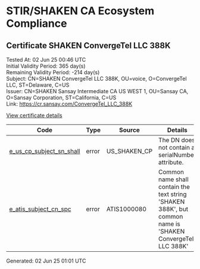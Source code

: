 # STIR/SHAKEN CA Ecosystem Compliance

## Certificate SHAKEN ConvergeTel LLC 388K

Tested At: 02 Jun 25 00:46 UTC\
Initial Validity Period: 365 day(s)\
Remaining Validity Period: -214 day(s)\
Subject: CN=SHAKEN ConvergeTel LLC 388K, OU=voice, O=ConvergeTel LLC, ST=Delaware, C=US\
Issuer: CN=SHAKEN Sansay Intermediate CA US WEST 1, OU=Sansay CA, O=Sansay Corporation, ST=California, C=US\
Link: https://cr.sansay.com/ConvergeTel_LLC_388K

[View certificate details](https://x509.io/?cert=MIIC0zCCAnqgAwIBAgIUQpx8cHEeOCDwuOHerm%2FzJiJkhd4wCgYIKoZIzj0EAwIwgYUxCzAJBgNVBAYTAlVTMRMwEQYDVQQIDApDYWxpZm9ybmlhMRswGQYDVQQKDBJTYW5zYXkgQ29ycG9yYXRpb24xEjAQBgNVBAsMCVNhbnNheSBDQTEwMC4GA1UEAwwnU0hBS0VOIFNhbnNheSBJbnRlcm1lZGlhdGUgQ0EgVVMgV0VTVCAxMB4XDTIzMTAzMTE2MjM0MFoXDTI0MTAzMDE2MjM0MFowcDELMAkGA1UEBhMCVVMxETAPBgNVBAgMCERlbGF3YXJlMRgwFgYDVQQKDA9Db252ZXJnZVRlbCBMTEMxDjAMBgNVBAsMBXZvaWNlMSQwIgYDVQQDDBtTSEFLRU4gQ29udmVyZ2VUZWwgTExDIDM4OEswWTATBgcqhkjOPQIBBggqhkjOPQMBBwNCAAQCOIPK0FJhgE16fsbgF690HA6sk8y2f4oeQb2MtnroLI2LPVE9UbVT%2FrtGJJlUk66SfdXH1kPzKMvRi8WmpZD5o4HbMIHYMBYGCCsGAQUFBwEaBAowCKAGFgQzODhLMBcGA1UdIAQQMA4wDAYKYIZIAYb%2FCQEBAzAdBgNVHQ4EFgQUHNqatw9fTz%2BCzMTcXAVSfTejZ9kwHwYDVR0jBBgwFoAUrNOT9UNDzAq%2BRVgXE32SfNzDAUYwRwYDVR0fBEAwPjA8oDqgOIY2aHR0cHM6Ly9hdXRoZW50aWNhdGUtYXBpLmljb25lY3Rpdi5jb20vZG93bmxvYWQvdjEvY3JsMAwGA1UdEwEB%2FwQCMAAwDgYDVR0PAQH%2FBAQDAgeAMAoGCCqGSM49BAMCA0cAMEQCIAm7kHWzuHXIGfOKr%2BCKN4Hb%2Bz%2BLYQp%2FwTOvdG6tqenfAiAySz8XMBXfp8PKYvrt%2Fua5nkxi%2B1C%2FfFJtjTGzpS4WcA%3D%3D)

| Code | Type | Source | Details |
|------|------|--------|---------|
| [e_us_cp_subject_sn_shall](../../ISSUES/e_us_cp_subject_sn_shall/README.md) | error | US_SHAKEN_CP | The DN does not contain a serialNumber attribute. |
| [e_atis_subject_cn_spc](../../ISSUES/e_atis_subject_cn_spc/README.md) | error | ATIS1000080 | Common name shall contain the text string 'SHAKEN 388K', but common name is 'SHAKEN ConvergeTel LLC 388K' |


Generated: 02 Jun 25 01:01 UTC